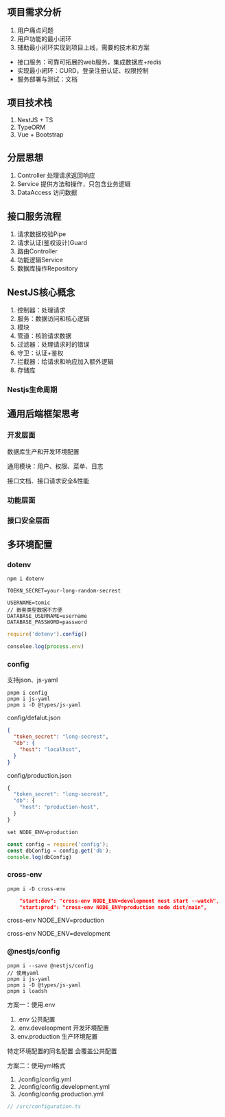 ## 项目需求分析

1. 用户痛点问题
2. 用户功能的最小闭环
3. 辅助最小闭环实现到项目上线，需要的技术和方案



- 接口服务：可靠可拓展的web服务，集成数据库+redis
- 实现最小闭环：CURD，登录注册认证、权限控制
- 服务部署与测试：文档



## 项目技术栈

1. NestJS + TS
2. TypeORM
3. Vue + Bootstrap



## 分层思想

1. Controller 处理请求返回响应
2. Service 提供方法和操作，只包含业务逻辑
3. DataAccess 访问数据

## 接口服务流程

1. 请求数据校验Pipe
2. 请求认证(鉴权设计)Guard
3. 路由Controller
4. 功能逻辑Service
5. 数据库操作Repository

## NestJS核心概念

1. 控制器：处理请求
2. 服务：数据访问和核心逻辑
3. 模块
4. 管道：核验请求数据
5. 过滤器：处理请求时的错误
6. 守卫：认证+鉴权
7. 拦截器：给请求和响应加入额外逻辑
8. 存储库

### Nestjs生命周期

## 通用后端框架思考

### 开发层面

数据库生产和开发环境配置

通用模块：用户、权限、菜单、日志

接口文档、接口请求安全&性能



### 功能层面

 

### 接口安全层面

## 多环境配置

### dotenv

```
npm i dotenv
```

```.env
TOEKN_SECRET=your-long-random-secrest

USERNAME=tomic
// 嵌套类型数据不方便
DATABASE_USERNAME=username
DATABASE_PASSWORD=password
```

```js
require('dotenv').config()

consoloe.log(process.env)
```

### config

支持json、js-yaml

```shell
pnpm i config 
pnpm i js-yaml
pnpm i -D @types/js-yaml
```

config/defalut.json

```json
{
  "token_secret": "long-secrest",
  "db": {
    "host": "localhsot",
  }
}
```

config/production.json

```js
{
  "token_secret": "long-secrest",
  "db": {
    "host": "production-host",
  }
}
```

`set NODE_ENV=production`



```js
const config = require('config');
const dbConfig = config.get('db');
console.log(dbConfig)
```

### cross-env

```
pnpm i -D cross-env
```

```json
    "start:dev": "cross-env NODE_ENV=development nest start --watch",
    "start:prod": "cross-env NODE_ENV=production node dist/main",
```

cross-env NODE_ENV=production

cross-env NODE_ENV=development

###  @nestjs/config

```shel
pnpm i --save @nestjs/config
// 使用yaml 
pnpm i js-yaml
pnpm i -D @types/js-yaml
pnpm i loadsh
```

方案一：使用.env

1. .env 公共配置
2. .env.develeopment 开发环境配置
3. env.production 生产环境配置

特定环境配置的同名配置 会覆盖公共配置



方案二：使用yml格式

1. ./config/config.yml
2. ./config/config.development.yml
3. ./config/config.production.yml

```ts
// /src/configuration.ts

```

